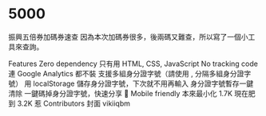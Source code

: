 # 5000
振興五倍券加碼券速查
因為本次加碼券很多，後兩碼又難查，所以寫了一個小工具來查詢。

Features
Zero dependency 只有用 HTML, CSS, JavaScript
No tracking code 連 Google Analytics 都不裝
支援多組身分證字號（請使用 , 分隔多組身分證字號）
用 localStorage 儲存身分證字號，下次就不用再輸入
身分證字號暫存一鍵清除
一鍵碼掉身分證字號，快速分享 🤣
Mobile friendly
本來最小化 1.7K 現在肥到 3.2K 惹
Contributors
封面 vikiiqbm
